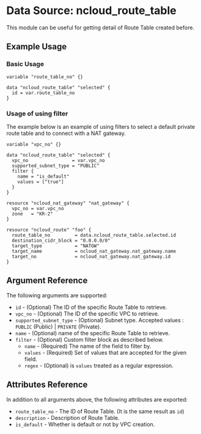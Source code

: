 # Data Source: ncloud_route_table

This module can be useful for getting detail of Route Table created before.

## Example Usage

### Basic Usage

```hcl
variable "route_table_no" {}

data "ncloud_route_table" "selected" {
  id = var.route_table_no
}
```

### Usage of using filter

The example below is an example of using filters to select a default private route table and to connect with a NAT gateway.

```hcl
variable "vpc_no" {}

data "ncloud_route_table" "selected" {
  vpc_no                = var.vpc_no
  supported_subnet_type = "PUBLIC"
  filter {
    name = "is_default"
    values = ["true"]
  }
}

resource "ncloud_nat_gateway" "nat_gateway" {
  vpc_no = var.vpc_no
  zone   = "KR-2"
}

resource "ncloud_route" "foo" {
  route_table_no         = data.ncloud_route_table.selected.id
  destination_cidr_block = "0.0.0.0/0"
  target_type            = "NATGW"
  target_name            = ncloud_nat_gateway.nat_gateway.name
  target_no              = ncloud_nat_gateway.nat_gateway.id
}
```

## Argument Reference

The following arguments are supported:

* `id` - (Optional) The ID of the specific Route Table to retrieve.
* `vpc_no` - (Optional) The ID of the specific VPC to retrieve.
* `supported_subnet_type` - (Optional) Subnet type. Accepted values : `PUBLIC` (Public) | `PRIVATE` (Private). 
* `name` - (Optional) name of the specific Route Table to retrieve.
* `filter` - (Optional) Custom filter block as described below.
  * `name` - (Required) The name of the field to filter by.
  * `values` - (Required) Set of values that are accepted for the given field.
  * `regex` - (Optional) is `values` treated as a regular expression.

## Attributes Reference

In addition to all arguments above, the following attributes are exported:

* `route_table_no` - The ID of Route Table. (It is the same result as `id`)
* `description` - Description of Route Table.
* `is_default` - Whether is default or not by VPC creation.